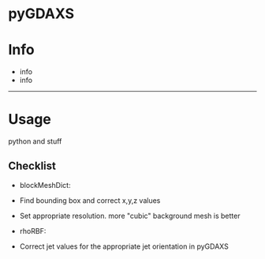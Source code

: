 pyGDAXS
================

# Info
* info
* info

---

# Usage
python and stuff

## Checklist
* blockMeshDict:
* Find bounding box and correct x,y,z values
* Set appropriate resolution. more "cubic" background mesh is better

* rhoRBF:
* Correct jet values for the appropriate jet orientation in pyGDAXS

 
